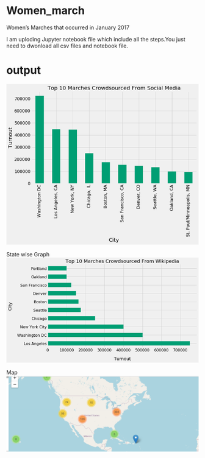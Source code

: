 # Women_march
Women’s Marches that occurred in January 2017

I am uploding Jupyter notebook file which include all the steps.You just need to dwonload all csv files and notebook file.
# output
![](images/graph.png)


State wise Graph
![](images/graph1.png)


Map 
![](images/map.png)
